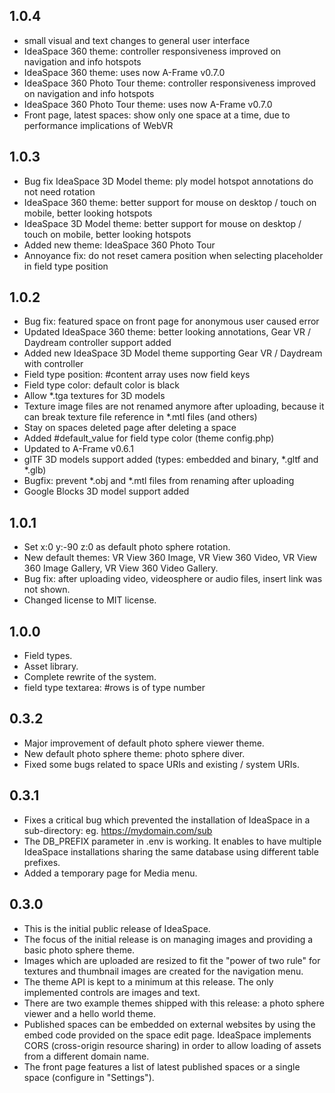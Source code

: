 ## 1.0.4

- small visual and text changes to general user interface
- IdeaSpace 360 theme: controller responsiveness improved on navigation and info hotspots
- IdeaSpace 360 theme: uses now A-Frame v0.7.0
- IdeaSpace 360 Photo Tour theme: controller responsiveness improved on navigation and info hotspots
- IdeaSpace 360 Photo Tour theme: uses now A-Frame v0.7.0
- Front page, latest spaces: show only one space at a time, due to performance implications of WebVR

## 1.0.3

- Bug fix IdeaSpace 3D Model theme: ply model hotspot annotations do not need rotation
- IdeaSpace 360 theme: better support for mouse on desktop / touch on mobile, better looking hotspots 
- IdeaSpace 3D Model theme: better support for mouse on desktop / touch on mobile, better looking hotspots
- Added new theme: IdeaSpace 360 Photo Tour
- Annoyance fix: do not reset camera position when selecting placeholder in field type position

## 1.0.2

- Bug fix: featured space on front page for anonymous user caused error 
- Updated IdeaSpace 360 theme: better looking annotations, Gear VR / Daydream controller support added
- Added new IdeaSpace 3D Model theme supporting Gear VR / Daydream with controller 
- Field type position: #content array uses now field keys
- Field type color: default color is black
- Allow *.tga textures for 3D models
- Texture image files are not renamed anymore after uploading, because it can break texture file reference in *.mtl files (and others)
- Stay on spaces deleted page after deleting a space
- Added #default_value for field type color (theme config.php)
- Updated to A-Frame v0.6.1
- glTF 3D models support added (types: embedded and binary, *.gltf and *.glb)
- Bugfix: prevent *.obj and *.mtl files from renaming after uploading
- Google Blocks 3D model support added

## 1.0.1

- Set x:0 y:-90 z:0 as default photo sphere rotation.
- New default themes: VR View 360 Image, VR View 360 Video, VR View 360 Image Gallery, VR View 360 Video Gallery.
- Bug fix: after uploading video, videosphere or audio files, insert link was not shown.
- Changed license to MIT license.

## 1.0.0

- Field types.
- Asset library.
- Complete rewrite of the system.
- field type textarea: #rows is of type number

## 0.3.2

- Major improvement of default photo sphere viewer theme.
- New default photo sphere theme: photo sphere diver.
- Fixed some bugs related to space URIs and existing / system URIs.

## 0.3.1

- Fixes a critical bug which prevented the installation of IdeaSpace in a sub-directory: eg. https://mydomain.com/sub
- The DB_PREFIX parameter in .env is working. It enables to have multiple IdeaSpace installations sharing the same database using different table prefixes.
- Added a temporary page for Media menu.

## 0.3.0  

- This is the initial public release of IdeaSpace.
- The focus of the initial release is on managing images and providing a basic photo sphere theme.
- Images which are uploaded are resized to fit the "power of two rule" for textures and thumbnail images are created for the navigation menu.
- The theme API is kept to a minimum at this release. The only implemented controls are images and text.
- There are two example themes shipped with this release: a photo sphere viewer and a hello world theme. 
- Published spaces can be embedded on external websites by using the embed code provided on the space edit page. IdeaSpace implements CORS (cross-origin resource sharing) in order to allow loading of assets from a different domain name.
- The front page features a list of latest published spaces or a single space (configure in "Settings").
